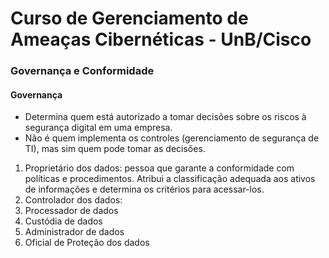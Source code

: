 # Curso de Gerenciamento de Ameaças Cibernéticas - UnB/Cisco

### Governança e Conformidade
#### Governança
- Determina quem está autorizado a tomar decisões sobre os riscos à segurança digital em uma empresa.
- Não é quem implementa os controles (gerenciamento de segurança de TI), mas sim quem pode tomar as decisões.
1. Proprietário dos dados: pessoa que garante a conformidade com políticas e procedimentos. Atribui a classificação adequada aos ativos de informações e determina os critérios para acessar-los.
2. Controlador dos dados: 
3. Processador de dados
4. Custódia de dados
5. Administrador de dados
6. Oficial de Proteção dos dados